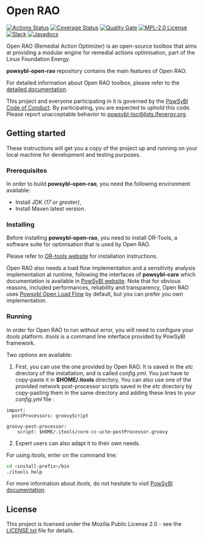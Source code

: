 # Open RAO
[![Actions Status](https://github.com/powsybl/powsybl-core/workflows/CI/badge.svg)](https://github.com/powsybl/powsybl-open-rao/actions)
[![Coverage Status](https://sonarcloud.io/api/project_badges/measure?project=com.powsybl%3Aopen-rao&metric=coverage)](https://sonarcloud.io/component_measures?id=com.powsybl%3Aopen-rao&metric=coverage)
[![Quality Gate](https://sonarcloud.io/api/project_badges/measure?project=com.powsybl%3Aopen-rao&metric=alert_status)](https://sonarcloud.io/dashboard?id=com.powsybl%3Aopen-rao)
[![MPL-2.0 License](https://img.shields.io/badge/license-MPL_2.0-blue.svg)](https://www.mozilla.org/en-US/MPL/2.0/)
[![Slack](https://img.shields.io/badge/slack-powsybl-blueviolet.svg?logo=slack)](https://join.slack.com/t/powsybl/shared_invite/zt-rzvbuzjk-nxi0boim1RKPS5PjieI0rA)
[![Javadocs](https://www.javadoc.io/badge/com.powsybl/powsybl-open-rao.svg?color=blue)](https://www.javadoc.io/doc/com.powsybl/powsybl-open-rao)

Open RAO (Remedial Action Optimizer) is an open-source toolbox that aims at providing a modular engine for remedial actions optimisation, part of the Linux Foundation Energy.

**powsybl-open-rao** repository contains the main features of Open RAO.

For detailed information about Open RAO toolbox, please refer to the [detailed documentation](  https://farao-community.github.io/docs/).

This project and everyone participating in it is governed by the [PowSyBl Code of Conduct](https://github.com/powsybl/.github/blob/main/CODE_OF_CONDUCT.md).
By participating, you are expected to uphold this code. Please report unacceptable behavior to [powsybl-tsc@lists.lfenergy.org](mailto:powsybl-tsc@lists.lfenergy.org).

## Getting started

These instructions will get you a copy of the project up and running on your local machine
for development and testing purposes.

### Prerequisites

In order to build **powsybl-open-rao**, you need the following environment available:
  - Install JDK *(17 or greater)*,
  - Install Maven latest version.

### Installing

Before installing **powsybl-open-rao**, you need to install OR-Tools, a software suite for optimisation that is used by Open RAO.

Please refer to [OR-tools website](https://developers.google.com/optimization/install/download) for installation instructions.

Open RAO also needs a load flow implementation and a sensitivity analysis implementation at runtime, following the interfaces of **powsybl-core** which documentation is available in [PowSyBl website](https://www.powsybl.org/pages/documentation/). Note that for obvious reasons, included performances, reliability and transparency, Open RAO uses [Powsybl Open Load Flow](https://github.com/powsybl/powsybl-open-loadflow) by default, but you can prefer you own implementation.

### Running

In order for Open RAO to run without error, you will need to configure your *itools* platform. *itools* is a command line interface
provided by PowSyBl framework. 

Two options are available:
1.  First, you can use the one provided by Open RAO. It is saved in the *etc* directory of the installation, and is called *config.yml*.
You just have to copy-paste it in **$HOME/.itools** directory. You can also use one of the provided network post-processor scripts 
saved in the *etc* directory by copy-pasting them in the same directory and adding these lines to your *config.yml* file :

```$yml
import:
  postProcessors: groovyScript

groovy-post-processor:
    script: $HOME/.itools/core-cc-ucte-postProcessor.groovy

``` 

2.  Expert users can also adapt it to their own needs.

For using *itools*, enter on the command line:
 
```bash
cd <install-prefix>/bin
./itools help
```

For more information about *itools*, do not hesitate to visit [PowSyBl documentation](https://www.powsybl.org/docs/).

## License

This project is licensed under the Mozilla Public License 2.0 - see the [LICENSE.txt](https://github.com/powsybl/powsybl-open-rao/blob/main/LICENSE.txt) file for details.
 
